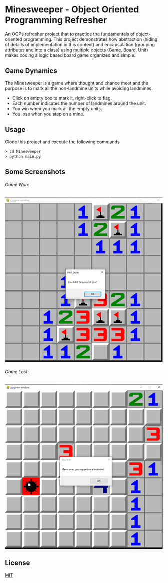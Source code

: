 # Minesweeper - Object Oriented Programming Refresher

An OOPs refresher project that to practice the fundamentals of object-oriented programming. This project demonstrates how abstraction (hiding of details of implementation in this context) and encapsulation (grouping attributes and into a class) using multiple objects (Game, Board, Unit) makes coding a logic based board game organized and simple.

## Game Dynamics

The Minesweeper is a game where thought and chance meet and the purpose is to mark all the non-landmine units while avoiding landmines.

- Click on empty box to mark it, right-click to flag.
- Each number indicates the number of landmines around the unit.
- You win when you mark all the empty units.
- You lose when you step on a mine.

## Usage

Clone this project and execute the following commands

```
> cd Minesweeper
> python main.py
```

## Some Screenshots

###### Game Won:

![Game Won](images/game_won.PNG)

###### Game Lost:

![Game Lost](images/game_lost.PNG)

## License

[MIT](https://choosealicense.com/licenses/mit/)
